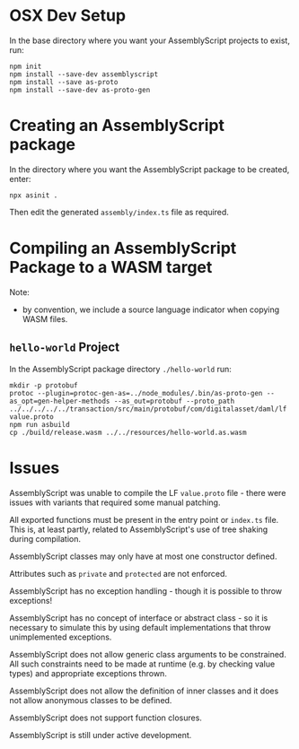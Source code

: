 # OSX Dev Setup

In the base directory where you want your AssemblyScript projects to exist, run:
```shell
npm init
npm install --save-dev assemblyscript
npm install --save as-proto
npm install --save-dev as-proto-gen
```

# Creating an AssemblyScript package

In the directory where you want the AssemblyScript package to be created, enter:
```shell
npx asinit .
```

Then edit the generated `assembly/index.ts` file as required.

# Compiling an AssemblyScript Package to a WASM target

Note:
- by convention, we include a source language indicator when copying WASM files.

## `hello-world` Project

In the AssemblyScript package directory `./hello-world` run:
```shell
mkdir -p protobuf
protoc --plugin=protoc-gen-as=../node_modules/.bin/as-proto-gen --as_opt=gen-helper-methods --as_out=protobuf --proto_path ../../../../../transaction/src/main/protobuf/com/digitalasset/daml/lf value.proto
npm run asbuild
cp ./build/release.wasm ../../resources/hello-world.as.wasm
```

# Issues

AssemblyScript was unable to compile the LF `value.proto` file - there were issues with variants that required some manual patching.

All exported functions must be present in the entry point or `index.ts` file. This is, at least partly, related to 
AssemblyScript's use of tree shaking during compilation.

AssemblyScript classes may only have at most one constructor defined.

Attributes such as `private` and `protected` are not enforced.

AssemblyScript has no exception handling - though it is possible to throw exceptions!

AssemblyScript has no concept of interface or abstract class - so it is necessary to simulate this by using default 
implementations that throw unimplemented exceptions.

AssemblyScript does not allow generic class arguments to be constrained. All such constraints need to be made at runtime
(e.g. by checking value types) and appropriate exceptions thrown.

AssemblyScript does not allow the definition of inner classes and it does not allow anonymous classes to be defined.

AssemblyScript does not support function closures.

AssemblyScript is still under active development.
